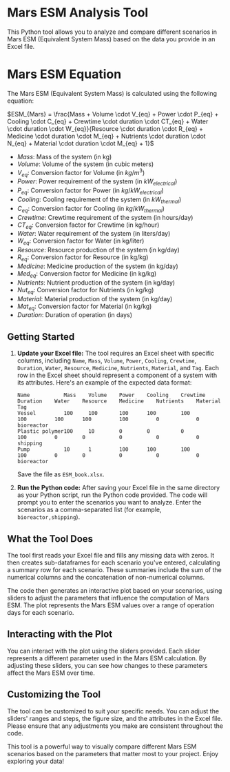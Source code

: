 # Mars ESM Analysis Tool

This Python tool allows you to analyze and compare different scenarios in Mars ESM (Equivalent System Mass) based on the data you provide in an Excel file.

# Mars ESM Equation

The Mars ESM (Equivalent System Mass) is calculated using the following equation:


$ESM_{Mars} = \frac{Mass + Volume \cdot V_{eq} + Power \cdot P_{eq} + Cooling \cdot C_{eq} + Crewtime \cdot duration \cdot CT_{eq} + Water \cdot duration \cdot W_{eq}}{Resource \cdot duration \cdot R_{eq} + Medicine \cdot duration \cdot M_{eq} + Nutrients \cdot duration \cdot N_{eq} + Material \cdot duration \cdot M_{eq} + 1}$

- $Mass$: Mass of the system (in kg)
- $Volume$: Volume of the system (in cubic meters)
- $V_{eq}$: Conversion factor for Volume (in $kg/m^3$)
- $Power$: Power requirement of the system (in $kW_{electrical}$)
- $P_{eq}$: Conversion factor for Power (in $kg/kW_{electrical})$
- $Cooling$: Cooling requirement of the system (in $kW_{thermal})$
- $C_{eq}$: Conversion factor for Cooling (in $kg/kW_{thermal})$
- $Crewtime$: Crewtime requirement of the system (in hours/day)
- $CT_{eq}$: Conversion factor for Crewtime (in kg/hour)
- $Water$: Water requirement of the system (in liters/day)
- $W_{eq}$: Conversion factor for Water (in kg/liter)
- $Resource$: Resource production of the system (in kg/day)
- $R_{eq}$: Conversion factor for Resource (in kg/kg)
- $Medicine$: Medicine production of the system (in kg/day)
- $Med_{eq}$: Conversion factor for Medicine (in kg/kg)
- $Nutrients$: Nutrient production of the system (in kg/day)
- $Nut_{eq}$: Conversion factor for Nutrients (in kg/kg)
- $Material$: Material production of the system (in kg/day)
- $Mat_{eq}$: Conversion factor for Material (in kg/kg)
- $Duration$: Duration of operation (in days)



## Getting Started

1. **Update your Excel file:** The tool requires an Excel sheet with specific columns, including `Name`, `Mass`, `Volume`, `Power`, `Cooling`, `Crewtime`, `Duration`, `Water`, `Resource`, `Medicine`, `Nutrients`, `Material`, and `Tag`. Each row in the Excel sheet should represent a component of a system with its attributes. Here's an example of the expected data format:

    ```
    Name           Mass    Volume    Power    Cooling    Crewtime    Duration    Water    Resource    Medicine    Nutrients    Material    Tag
    Vessel         100     100       100      100        100         100         100      100         100         0            0           bioreactor
    Plastic polymer100     10        0        0          0           100         0        0           0           0            0           shipping
    Pump           10      1         100      100        100         100         0        0           0           0            0           bioreactor
    ```

    Save the file as `ESM_book.xlsx`.

2. **Run the Python code:** After saving your Excel file in the same directory as your Python script, run the Python code provided. The code will prompt you to enter the scenarios you want to analyze. Enter the scenarios as a comma-separated list (for example, `bioreactor,shipping`).

## What the Tool Does

The tool first reads your Excel file and fills any missing data with zeros. It then creates sub-dataframes for each scenario you've entered, calculating a summary row for each scenario. These summaries include the sum of the numerical columns and the concatenation of non-numerical columns.

The code then generates an interactive plot based on your scenarios, using sliders to adjust the parameters that influence the computation of Mars ESM. The plot represents the Mars ESM values over a range of operation days for each scenario.

## Interacting with the Plot

You can interact with the plot using the sliders provided. Each slider represents a different parameter used in the Mars ESM calculation. By adjusting these sliders, you can see how changes to these parameters affect the Mars ESM over time.

## Customizing the Tool

The tool can be customized to suit your specific needs. You can adjust the sliders' ranges and steps, the figure size, and the attributes in the Excel file. Please ensure that any adjustments you make are consistent throughout the code.

This tool is a powerful way to visually compare different Mars ESM scenarios based on the parameters that matter most to your project. Enjoy exploring your data!

